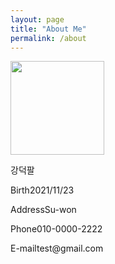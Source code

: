 ```yaml
---
layout: page
title: "About Me"
permalink: /about
---
```



<div class="div-container">
  <div class="div-left"><img src="/mdpage/assets/img/photo.jpeg" width="150"></div>
  <div class="div-right">
    <p>강덕팔</p>
    <p><span class="span-spacing">Birth</span><span class="span-content">2021/11/23</span></p>
    <p><span class="span-spacing">Address</span><span class="span-content">Su-won</span></p>
    <p><span class="span-spacing">Phone</span><span class="span-content">010-0000-2222</span></p>
    <p><span class="span-spacing">E-mail</span><span class="span-content">test@gmail.com</span></p>
  </div>
</div>

